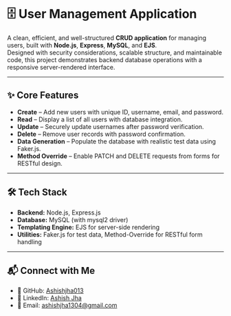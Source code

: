 # 🗄️ User Management Application

A clean, efficient, and well-structured **CRUD application** for managing users, built with **Node.js**, **Express**, **MySQL**, and **EJS**.  
Designed with security considerations, scalable structure, and maintainable code, this project demonstrates backend database operations with a responsive server-rendered interface.

---

## ✨ Core Features

- **Create** – Add new users with unique ID, username, email, and password.
- **Read** – Display a list of all users with database integration.
- **Update** – Securely update usernames after password verification.
- **Delete** – Remove user records with password confirmation.
- **Data Generation** – Populate the database with realistic test data using Faker.js.
- **Method Override** – Enable PATCH and DELETE requests from forms for RESTful design.

---

## 🛠 Tech Stack

- **Backend:** Node.js, Express.js  
- **Database:** MySQL (with mysql2 driver)  
- **Templating Engine:** EJS for server-side rendering  
- **Utilities:** Faker.js for test data, Method-Override for RESTful form handling

---

## 📬 Connect with Me

- 🔗 GitHub: [Ashishjha013](https://github.com/Ashishjha013)
- 💼 LinkedIn: [Ashish Jha](https://www.linkedin.com/in/ashishjha13/)
- 📧 Email: [ashishjha1304@gmail.com](mailto:ashishjha1304@gmail.com)

